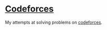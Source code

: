 # [Codeforces](http://codeforces.com/)

My attempts at solving problems on [codeforces](http://codeforces.com/).

